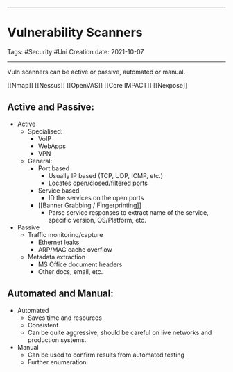 -----------------------------------------------
# Vulnerability Scanners
Tags:  #Security #Uni 
Creation date: 2021-10-07

-----------------------------------------------

Vuln scanners can be active or passive, automated or manual.

[[Nmap]]
[[Nessus]]
[[OpenVAS]]
[[Core IMPACT]]
[[Nexpose]]

## Active and Passive:
- Active
	- Specialised:
		- VoIP
		- WebApps
		- VPN
	- General:
		- Port based
			- Usually IP based (TCP, UDP, ICMP, etc.)
			- Locates open/closed/filtered ports
		- Service based
			- ID the services on the open ports
		- [[Banner Grabbing / Fingerprinting]]
			- Parse service responses to extract name of the service, specific version, OS/Platform, etc.
- Passive
	- Traffic monitoring/capture
		- Ethernet leaks
		- ARP/MAC cache overflow
	- Metadata extraction
		- MS Office document headers
		- Other docs, email, etc.

## Automated and Manual:

- Automated
	- Saves time and resources
	- Consistent
	- Can be quite aggressive, should be careful on live networks and production systems.
- Manual
	- Can be used to confirm results from automated testing
	- Further enumeration.

